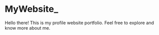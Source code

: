 # MyWebsite_
Hello there! This is my profile website portfolio. Feel free to explore and know more about me.

